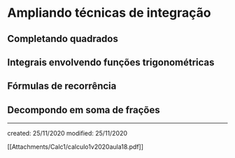 # Ampliando técnicas de integração
## Completando quadrados
## Integrais envolvendo funções trigonométricas
## Fórmulas de recorrência
## Decompondo em soma de  frações

---

created: 25/11/2020
modified: 25/11/2020

[[Attachments/Calc1/calculo1v2020aula18.pdf]]